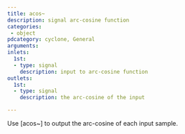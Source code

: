 ```yaml
---
title: acos~
description: signal arc-cosine function
categories:
 - object
pdcategory: cyclone, General
arguments:
inlets:
  1st:
  - type: signal
    description: input to arc-cosine function
outlets:
  1st:
  - type: signal
    description: the arc-cosine of the input

---
```


Use [acos~] to output the arc-cosine of each input sample.

